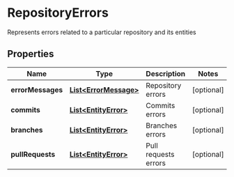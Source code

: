 

# RepositoryErrors

Represents errors related to a particular repository and its entities

## Properties

| Name | Type | Description | Notes |
|------------ | ------------- | ------------- | -------------|
|**errorMessages** | [**List&lt;ErrorMessage&gt;**](ErrorMessage.md) | Repository errors |  [optional] |
|**commits** | [**List&lt;EntityError&gt;**](EntityError.md) | Commits errors |  [optional] |
|**branches** | [**List&lt;EntityError&gt;**](EntityError.md) | Branches errors |  [optional] |
|**pullRequests** | [**List&lt;EntityError&gt;**](EntityError.md) | Pull requests errors |  [optional] |



